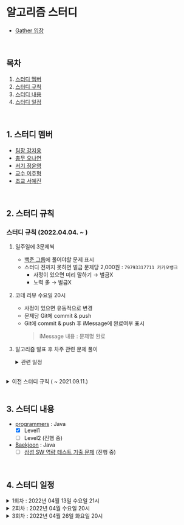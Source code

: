 # 알고리즘 스터디
- [Gather 입장](https://app.gather.town/app/eJpFuAmrssti9KgG/kim)

<br />

## 목차
1. [스터디 멤버](#1-스터디-멤버)
2. [스터디 규칙](#2-스터디-규칙)
3. [스터디 내용](#3-스터디-내용)
4. [스터디 일정](#4-스터디-일정)

<br />

## 1. 스터디 멤버
- [팀장 강지웅][woong]
- [총무 오나연][yeon]
- [서기 정윤영][zeong]
- [교수 이주형][hyung]
- [조교 서예진][jin]

<br />

## 2. 스터디 규칙

### 스터디 규칙 (2022.04.04. ~ )
1. 일주일에 3문제씩
    - [백준 그룹](https://www.acmicpc.net/group/14425)에 풀어야할 문제 표시
    - 스터디 전까지 못하면 벌금 문제당 2,000원 : ```79793317711 카카오뱅크```
        - 사정이 있으면 미리 말하기 → 벌금X
        - 노력 多 → 벌금X  
2. 코테 리뷰 수요일 20시
    - 사정이 있으면 유동적으로 변경
    - 문제당 Git에 commit & push
    - Git에 commit & push 후 iMessage에 완료여부 표시
        > iMessage 내용 : 문제명 완료
3. 알고리즘 발표 후 차주 관련 문제 풀이 

    <details>   
    <summary>관련 일정</summary>
    <div markdown="1">
   
   - **2022년 04월 26일 화요일 20시**
      - BFS, DFS, 백트래킹 발표 : [예진][jin] 
   - **2022년 05월 04일 수요일 20시**
      - 순열, 조합, 부분조합 발표 : [윤영][zeong]
      - BFS, DFS, 백트래킹 문제 풀이
   - **2022년 05월 11일 수요일 20시**
      - DP 발표 : [주형][hyung]
      - 순열, 조합, 부분조합 문제 풀이
   - **2022년 05월 18일 수요일 20시**
     - 다익스트라, 벨먼-포드, 플로이드-와샬 : [나연][yeon]
     - DP 문제 풀이 
   - **2022년 05월 25일 수요일 20시**
      - 프림, 크루스칼, 유니온파인드 : [지웅][woong]
      - 다익스트라, 벨먼-포드, 플로이드-와샬 문제 풀이

    </div>
    </details>

<br />

<details>
<summary>이전 스터디 규칙 ( ~ 2021.09.11.)</summary>
<div markdown="1">

1. ~일주일에 3문제씩~
    - ~스터디 전까지 못하면 벌금 문제당 1,000원~
2. ~코테 리뷰 토요일 22시~
    - ~시작할 때 iMessage에 완료여부 표시~
    - ~종료되면 본인 코드 업로드~
3. ~사정 있으면 미리 말하기 → 벌금X~
    - ~해당 주차 리뷰 전까지 풀기 (최대 2일)~

</div>
</details>

<br />

## 3. 스터디 내용
- [programmers](https://programmers.co.kr/learn/challenges) : Java 
    - [x] Level1
    - [ ] Level2 (진행 중)
- [Baekjoon](https://www.acmicpc.net/) : Java
    - [ ] [삼성 SW 역량 테스트 기출 문제](https://www.acmicpc.net/workbook/view/1152) (진행 중)

<br />

## 4. 스터디 일정

<details>
<summary>1회차 : 2022년 04월 13일 수요일 21시</summary>
<div markdown="1">

- [구슬 탈출2](https://www.acmicpc.net/problem/13460)
- [2048(Easy)](https://www.acmicpc.net/problem/12100)
- [뱀](https://www.acmicpc.net/problem/3190)

</div>
</details>

    
<details>
<summary>2회차 : 2022년 04월 수요일 20시</summary>
<div markdown="1">

- [시험 감독](https://www.acmicpc.net/problem/13458)
- [주사위 굴리기](https://www.acmicpc.net/problem/14499)
- [테트로미노](https://www.acmicpc.net/problem/14500)

</div>
</details>


<details>
<summary>3회차 : 2022년 04월 26일 화요일 20시</summary>
<div markdown="1">

- [나머지가 1이 되는 수 찾기](https://programmers.co.kr/learn/courses/30/lessons/87389)
- [부족한 금액 계산하기](https://programmers.co.kr/learn/courses/30/lessons/82612)
- [신고 결과 받기](https://programmers.co.kr/learn/courses/30/lessons/92334)
- [없는 숫자 더하기](https://programmers.co.kr/learn/courses/30/lessons/86051)
- [최소직사각형](https://programmers.co.kr/learn/courses/30/lessons/86491)
- BFS, DFS, 백트래킹 발표 : [예진][jin]

</div>
</details>


[woong]:https://github.com/JIW00NG
[yeon]:https://github.com/yeon97
[zeong]:https://github.com/Zzeongyx2
[hyung]:https://github.com/yamiblack
[jin]:https://github.com/yejin25

